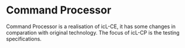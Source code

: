 # Command Processor

Command Processor is a realisation of icL-CE, it has some changes in
comparation with original technology. The focus of icL-CP is the testing
specifications.
